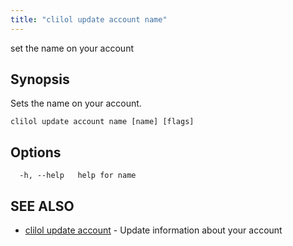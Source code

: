 ```yaml
---
title: "clilol update account name"
---
```


set the name on your account

## Synopsis

Sets the name on your account.

```
clilol update account name [name] [flags]
```

## Options

```
  -h, --help   help for name
```

## SEE ALSO

* [clilol update account](clilol_update_account.md)	 - Update information about your account

